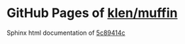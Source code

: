 GitHub Pages of [klen/muffin](https://github.com/klen/muffin.git)
===
Sphinx html documentation of [5c89414c](https://github.com/klen/muffin/tree/5c89414cd97bd13c8aae3fa60cdac097fac51e21)
